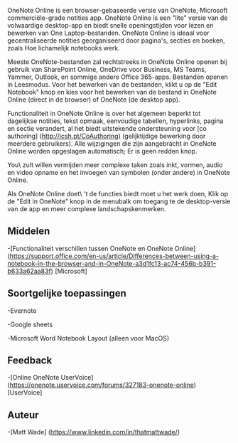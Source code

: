 
OneNote Online is een browser-gebaseerde versie van OneNote, Microsoft
commerciële-grade notities app. OneNote Online is een \"lite\" versie
van de volwaardige desktop-app en biedt snelle openingstijden voor
lezen en bewerken van One Laptop-bestanden. OneNote Online is ideaal voor
gecentraliseerde notities georganiseerd door pagina's, secties en boeken, zoals
Hoe lichamelijk notebooks werk.

Meeste OneNote-bestanden zal rechtstreeks in OneNote Online openen bij gebruik van
SharePoint Online, OneDrive voor Business, MS Teams, Yammer, Outlook, en
sommige andere Office 365-apps. Bestanden openen in Leesmodus. Voor het bewerken van de
bestanden, klikt u op de \"Edit Notebook\" knop en kies voor het bewerken van de
bestand in OneNote Online (direct in de browser) of OneNote (de desktop
app).

Functionaliteit in OneNote Online is over het algemeen beperkt tot dagelijkse
notities, tekst opmaak, eenvoudige tabellen, hyperlinks, pagina en
sectie verandert, al het biedt uitstekende ondersteuning voor
[co authoring] (http://icsh.pt/CoAuthoring) (gelijktijdige bewerking door
meerdere gebruikers). Alle wijzigingen die zijn aangebracht in OneNote Online worden opgeslagen
automatisch; Er is geen redden knop.

You\ zult willen vermijden meer complexe taken zoals inkt, vormen, audio en
video opname en het invoegen van symbolen (onder andere) in OneNote Online.

Als OneNote Online doet\ 't de functies biedt moet u het werk doen,
Klik op de \"Edit in OneNote\" knop in de menubalk om toegang te
de desktop-versie van de app en meer complexe landschapskenmerken.

Middelen
---------

-[Functionaliteit verschillen tussen OneNote en OneNote
    Online] (https://support.office.com/en-us/article/Differences-between-using-a-notebook-in-the-browser-and-in-OneNote-a3d1fc13-ac74-456b-b391-b633a62aa83f)
    \[Microsoft\]

Soortgelijke toepassingen
--------------------

-Evernote

-Google sheets

-Microsoft Word Notebook Layout (alleen voor MacOS)

Feedback
---------

-[Online OneNote UserVoice] (https://onenote.uservoice.com/forums/327183-onenote-online)
    \[UserVoice\]

Auteur
---------

-[Matt Wade] (https://www.linkedin.com/in/thatmattwade/)

